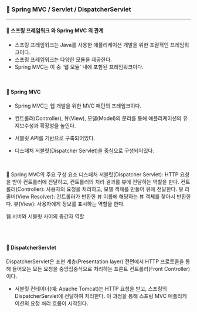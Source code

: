 ### 🔶 Spring MVC / Servlet / DispatcherServlet
---

#### 🔸 스프링 프레임워크 와 Spring MVC 의 관계
- 스프링 프레임워크는 Java를 사용한 애플리케이션 개발을 위한 포괄적인 프레임워크이다.
- 스프링 프레임워크는 다양한 모듈을 제공한다.
- Spring MVC는 이 중 '웹 모듈' 내에 포함된 프레임워크이다.

<br>

#### 🔸 Spring MVC
- Spring MVC는 웹 개발을 위한 MVC 패턴의 프레임크이다.
- 컨트롤러(Controller), 뷰(View), 모델(Model)의 분리를 통해 애플리케이션의 유지보수성과 확장성을 높인다.

- 서블릿 API를 기반으로 구축되어있다.
- 디스패처 서블릿(Dispatcher Servlet)을 중심으로 구성되어있다.


<br>

🔸 Spring MVC의 주요 구성 요소
디스패처 서블릿(Dispatcher Servlet): HTTP 요청을 받아 컨트롤러에 전달하고, 컨트롤러의 처리 결과를 뷰에 전달하는 역할을 한다.
컨트롤러(Controller): 사용자의 요청을 처리하고, 모델 객체를 만들어 뷰에 전달한다.
뷰 리졸버(View Resolver): 컨트롤러가 반환한 뷰 이름에 해당하는 뷰 객체를 찾아서 반환한다.
뷰(View): 사용자에게 정보를 표시하는 역할을 한다.

웹 서버와 서블릿 사이의 중간자 역할

<br>
<br>

#### 🔸 DispatcherServlet
DispatcherServlet은 표현 계층(Presentation layer) 전면에서 HTTP 프로토콜을 통해 들어오는 모든 요청을 중앙집중식으로 처리하는 프론트 컨트롤러(Front Controller)이다.


- 서블릿 컨테이너(예: Apache Tomcat)는 HTTP 요청을 받고, 스프링의 DispatcherServlet에 전달하여 처리한다. 
이 과정을 통해 스프링 MVC 애플리케이션의 요청 처리 흐름이 시작된다. 

